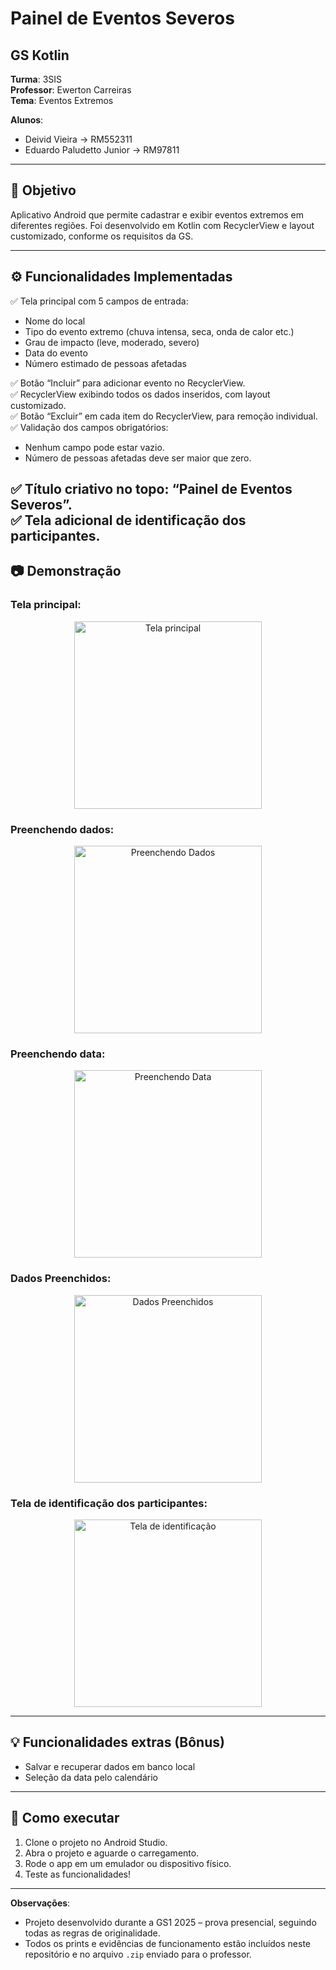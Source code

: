 # Painel de Eventos Severos
## GS Kotlin

**Turma**: 3SIS  
**Professor**: Ewerton Carreiras  
**Tema**: Eventos Extremos

**Alunos**:
- Deivid Vieira -> RM552311
- Eduardo Paludetto Junior -> RM97811

---

## 🎯 Objetivo
Aplicativo Android que permite cadastrar e exibir eventos extremos em diferentes regiões. Foi desenvolvido em Kotlin com RecyclerView e layout customizado, conforme os requisitos da GS.

---

## ⚙️ Funcionalidades Implementadas
✅ Tela principal com 5 campos de entrada:
- Nome do local
- Tipo do evento extremo (chuva intensa, seca, onda de calor etc.)
- Grau de impacto (leve, moderado, severo)
- Data do evento
- Número estimado de pessoas afetadas

✅ Botão “Incluir” para adicionar evento no RecyclerView.  
✅ RecyclerView exibindo todos os dados inseridos, com layout customizado.  
✅ Botão “Excluir” em cada item do RecyclerView, para remoção individual.  
✅ Validação dos campos obrigatórios:
- Nenhum campo pode estar vazio.
- Número de pessoas afetadas deve ser maior que zero.

✅ Título criativo no topo: “Painel de Eventos Severos”.  
✅ Tela adicional de identificação dos participantes.
---

## 📷 Demonstração

<h3>Tela principal:</h3>
<p align="center">
  <img src="prints/tela_principal.jpeg" alt="Tela principal" width="300"/>
</p>

<h3>Preenchendo dados:</h3>
<p align="center">
  <img src="prints/preenchendo_dados.jpeg" alt="Preenchendo Dados" width="300"/>
</p>

<h3>Preenchendo data:</h3>
<p align="center">
  <img src="prints/preenchendo_data.jpeg" alt="Preenchendo Data" width="300"/>
</p>

<h3>Dados Preenchidos:</h3>
<p align="center">
  <img src="prints/dados_preenchidos.jpeg" alt="Dados Preenchidos" width="300"/>
</p>

<h3>Tela de identificação dos participantes:</h3>
<p align="center">
  <img src="prints/participantes.jpeg" alt="Tela de identificação" width="300"/>
</p>

---

## 💡 Funcionalidades extras (Bônus)

- Salvar e recuperar dados em banco local
- Seleção da data pelo calendário
---

## 🚀 Como executar
1. Clone o projeto no Android Studio.
2. Abra o projeto e aguarde o carregamento.
3. Rode o app em um emulador ou dispositivo físico.
4. Teste as funcionalidades!

---

**Observações**:
- Projeto desenvolvido durante a GS1 2025 – prova presencial, seguindo todas as regras de originalidade.
- Todos os prints e evidências de funcionamento estão incluídos neste repositório e no arquivo `.zip` enviado para o professor.  

